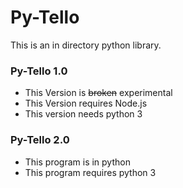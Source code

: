 # Py-Tello
This is an in directory python library.
### Py-Tello 1.0
- This Version is ~~broken~~ experimental
- This Version requires Node.js
- This version needs python 3
### Py-Tello 2.0
- This program is in python
- This program requires python 3
